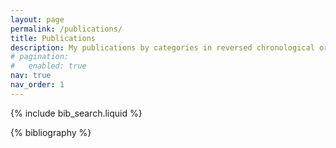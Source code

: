```yaml
---
layout: page
permalink: /publications/
title: Publications
description: My publications by categories in reversed chronological order.
# pagination:
# 	enabled: true
nav: true
nav_order: 1
---
```


<!-- _pages/publications.md -->

<!-- Bibsearch Feature -->

{% include bib_search.liquid %}

<div class="publications">

{% bibliography %}

</div>

